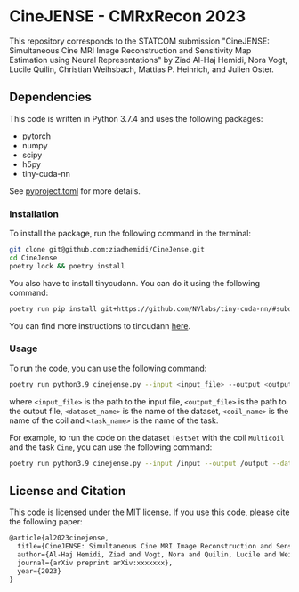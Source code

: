 # CineJENSE - CMRxRecon 2023

This repository corresponds to the STATCOM submission "CineJENSE: Simultaneous Cine MRI Image Reconstruction and Sensitivity Map Estimation using Neural Representations" by Ziad Al-Haj Hemidi, Nora Vogt, Lucile Quilin, Christian Weihsbach, Mattias P. Heinrich, and Julien Oster.

## Dependencies

This code is written in Python 3.7.4 and uses the following packages:

* pytorch
* numpy
* scipy
* h5py
* tiny-cuda-nn

See [pyproject.toml](pyproject.toml) for more details.

### Installation

To install the package, run the following command in the terminal:

```bash
git clone git@github.com:ziadhemidi/CineJense.git
cd CineJense
poetry lock && poetry install
```

You also have to install tinycudann. You can do it using the following command:

```bash
poetry run pip install git+https://github.com/NVlabs/tiny-cuda-nn/#subdirectory=bindings/torch
``````

You can find more instructions to tincudann [here](https://github.com/NVlabs/tiny-cuda-nn/tree/master).

### Usage

To run the code, you can use the following command:

```bash
poetry run python3.9 cinejense.py --input <input_file> --output <output_file> --dataset <dataset_name> --coil <coil_name> --task <task_name> 
```

where `<input_file>` is the path to the input file, `<output_file>` is the path to the output file, `<dataset_name>` is the name of the dataset, `<coil_name>` is the name of the coil and `<task_name>` is the name of the task.

For example, to run the code on the dataset `TestSet` with the coil `Multicoil` and the task `Cine`, you can use the following command:

```bash
poetry run python3.9 cinejense.py --input /input --output /output --dataset 'TestSet' --coil 'Multicoil' --task 'Cine
```

## License and Citation

This code is licensed under the MIT license. If you use this code, please cite the following paper:

``` latex
@article{al2023cinejense,
  title={CineJENSE: Simultaneous Cine MRI Image Reconstruction and Sensitivity Map Estimation using Neural Representations},
  author={Al-Haj Hemidi, Ziad and Vogt, Nora and Quilin, Lucile and Weihsbach, Christian and Heinrich, Mattias P and Oster, Julien},
  journal={arXiv preprint arXiv:xxxxxxx},
  year={2023}
}   
```
